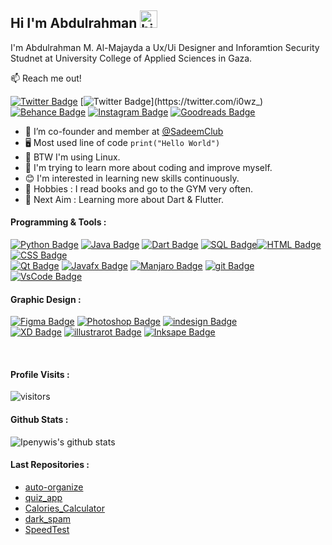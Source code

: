 ## Hi I'm Abdulrahman <img src="https://user-images.githubusercontent.com/1303154/88677602-1635ba80-d120-11ea-84d8-d263ba5fc3c0.gif" width="28px" alt="hi">

I'm Abdulrahman M. Al-Majayda a Ux/Ui Designer and Inforamtion Security Studnet at University College of Applied Sciences in Gaza.

:mailbox: Reach me out!

[![Twitter Badge](https://img.shields.io/badge/-@itsDaRKSAMA-1ca0f1?style=flat&labelColor=1ca0f1&logo=twitter&logoColor=white&link=https://twitter.com/itsDARKSAMA)](https://twitter.com/itsDaRKSAMA) [![Twitter Badge](https://img.shields.io/badge/-@I0WZ__-1ca0f1?style=flat&labelColor=1ca0f1&logo=twitter&logoColor=white&link=https://twitter.com/i0wz_)](https://twitter.com/i0wz_) [![Behance Badge](https://img.shields.io/badge/DaRKSAMA-0055FA?style=flat&labelColor=0055FA&logo=behance&logoColor=white)](https://www.behance.net/darksama) [![Instagram Badge](https://img.shields.io/badge/-@I0WZ__-e84393?style=flat&labelColor=e84393&logo=instagram&logoColor=white)](https://instagram.com/I0WZ_) [![Goodreads Badge](https://img.shields.io/badge/-DaRKSAMA-5D481D?style=flat&labelColor=5D481D&logo=goodreads&logoColor=white)](https://www.goodreads.com/DaRKSAMA) 


- 🔭 I’m co-founder and member at [@SadeemClub](https://www.facebook.com/SadeemClub)
- 🖥️ Most used line of code `print("Hello World")`
- 🐧 BTW I'm using Linux.
- 🤔 I'm trying to learn more about coding and improve myself.
- 😊 I'm interested in learning new skills continuously.
- 🥰 Hobbies : I read books and go to the GYM very often.
- 🎯 Next Aim : Learning more about Dart & Flutter.

#### Programming & Tools :

[![Python Badge](https://img.shields.io/badge/-PYTHON-FCC71E?style=for-the-badge&labelColor=black&logo=python&logoColor=FCC71E)](https://github.com/itsDARKSAMA?tab=repositories&q=&type=&language=python) [![Java Badge](https://img.shields.io/badge/-JAVA-E62B29?style=for-the-badge&labelColor=black&logo=java&logoColor=E62B29)](https://github.com/itsDARKSAMA?tab=repositories&q=&type=&language=java) 
[![Dart Badge](https://img.shields.io/badge/-DART-00AEA4?style=for-the-badge&labelColor=black&logo=dart&logoColor=00AEA4)](https://github.com/itsDARKSAMA?tab=repositories&q=&type=&language=dart) [![SQL Badge](https://img.shields.io/badge/-SQL-DF7610?style=for-the-badge&labelColor=black&logo=mysql&logoColor=DF7610)](https://github.com/itsDARKSAMA?tab=repositories&q=&type=&language=plsql)[![HTML Badge](https://img.shields.io/badge/-HTML5-E46F50?style=for-the-badge&labelColor=black&logo=html5&logoColor=E46F50)](https://github.com/itsDARKSAMA?tab=repositories&q=&type=&language=html) [![CSS Badge](https://img.shields.io/badge/-CSS3-0277BD?style=for-the-badge&labelColor=black&logo=css3&logoColor=0277BD)](https://github.com/itsDARKSAMA?tab=repositories&q=&type=&language=html) 
<br /> [![Qt Badge](https://img.shields.io/badge/-PyQt5-00AEA4?style=for-the-badge&labelColor=black&logo=qt&logoColor=00AEA4)](#) [![Javafx Badge](https://img.shields.io/badge/-JavaFx-E62B29?style=for-the-badge&labelColor=black&logo=java&logoColor=E62B29)](#) [![Manjaro Badge](https://img.shields.io/badge/-Linux_OS-00AEA4?style=for-the-badge&labelColor=black&logo=manjaro&logoColor=00AEA4)](#) [![git Badge](https://img.shields.io/badge/-Github-7C258B?style=for-the-badge&labelColor=black&logo=github&logoColor=7C258B)](#) [![VsCode Badge](https://img.shields.io/badge/-VsCode-0277BD?style=for-the-badge&labelColor=black&logo=visualstudiocode&logoColor=0277BD)](#)

#### Graphic Design :

 [![Figma Badge](https://img.shields.io/badge/-Figma-f52e61?style=for-the-badge&labelColor=black&logo=figma&logoColor=f52e61)](#) [![Photoshop Badge](https://img.shields.io/badge/-Photoshop-0277BD?style=for-the-badge&labelColor=black&logo=adobephotoshop&logoColor=0277BD)](#) [![indesign Badge](https://img.shields.io/badge/-Indesign-f52e61?style=for-the-badge&labelColor=black&logo=adobeindesign&logoColor=f52e61)](#)
 <br /> [![XD Badge](https://img.shields.io/badge/-XD-e84393?style=for-the-badge&labelColor=black&logo=adobexd&logoColor=e84393)](#)  [![illustrarot Badge](https://img.shields.io/badge/-Illustrator-E46F50?style=for-the-badge&labelColor=black&logo=adobeillustrator&logoColor=E46F50)](#)  [![Inksape Badge](https://img.shields.io/badge/-Inkscape-0277BD?style=for-the-badge&labelColor=black&logo=inkscape&logoColor=0277BD)](#) 



<br />

#### Profile Visits :

![visitors](https://visitor-badge.glitch.me/badge?page_id=itsdarksama.itsdarksama)

#### Github Stats :

![Ipenywis's github stats](https://github-readme-stats.vercel.app/api?username=itsDaRKSAMA&count_private=true&theme=tokyonight&hide=contribs,prs)



#### Last Repositories : 

- [auto-organize](https://github.com/itsDARKSAMA/auto-organize)
- [quiz_app](https://github.com/itsDARKSAMA/quiz_app)
- [Calories_Calculator](https://github.com/itsDARKSAMA/Calories_Calculator)
- [dark_spam](https://github.com/itsDARKSAMA/dark_spam)
- [SpeedTest](https://github.com/itsDARKSAMA/SpeedTest)

